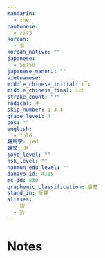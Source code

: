 ```yaml
---
mandarin:
  - zhé
cantonese:
  - zit3
korean:
  - 절
korean_native: ""
japanese:
  - SETSU
japanese_nanori: ""
vietnamese:
middle_chinese_initial: t͡ɕ
middle_chinese_final: iᴇt
stroke_count: "7"
radical: 手
skip_number: 1-3-4
grade_level: 4
pos: ""
english:
  - fold
羅馬字: jed
韓文: 젇
joyo_level: ""
hsk_level: ""
hanmun_edu_level: ""
danayo_id: 4115
mc_id: 830
graphemic_classification: 會意
stand_in: 折畳
aliases:
  - 摺
  - 折
---
```


# Notes
